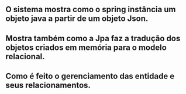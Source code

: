 ## O sistema mostra como o spring instância um objeto java a partir de um objeto Json.
## Mostra também como a Jpa faz a tradução dos objetos criados em memória para o modelo relacional.
## Como é feito o gerenciamento das entidade e seus relacionamentos.
